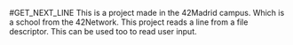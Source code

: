 #GET_NEXT_LINE
This is a project made in the 42Madrid campus. Which is a school from the 42Network.
This project reads a line from a file descriptor. This can be used too to read user input.
